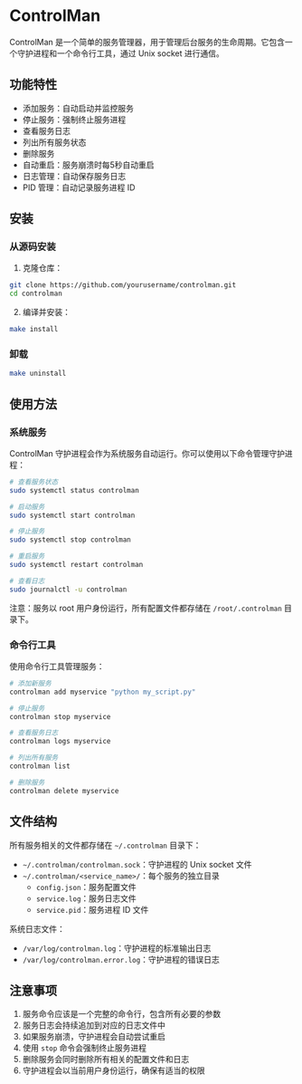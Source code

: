 # ControlMan

ControlMan 是一个简单的服务管理器，用于管理后台服务的生命周期。它包含一个守护进程和一个命令行工具，通过 Unix socket 进行通信。

## 功能特性

- 添加服务：自动启动并监控服务
- 停止服务：强制终止服务进程
- 查看服务日志
- 列出所有服务状态
- 删除服务
- 自动重启：服务崩溃时每5秒自动重启
- 日志管理：自动保存服务日志
- PID 管理：自动记录服务进程 ID

## 安装

### 从源码安装

1. 克隆仓库：
```bash
git clone https://github.com/yourusername/controlman.git
cd controlman
```

2. 编译并安装：
```bash
make install
```

### 卸载

```bash
make uninstall
```

## 使用方法

### 系统服务

ControlMan 守护进程会作为系统服务自动运行。你可以使用以下命令管理守护进程：

```bash
# 查看服务状态
sudo systemctl status controlman

# 启动服务
sudo systemctl start controlman

# 停止服务
sudo systemctl stop controlman

# 重启服务
sudo systemctl restart controlman

# 查看日志
sudo journalctl -u controlman
```

注意：服务以 root 用户身份运行，所有配置文件都存储在 `/root/.controlman` 目录下。

### 命令行工具

使用命令行工具管理服务：

```bash
# 添加新服务
controlman add myservice "python my_script.py"

# 停止服务
controlman stop myservice

# 查看服务日志
controlman logs myservice

# 列出所有服务
controlman list

# 删除服务
controlman delete myservice
```

## 文件结构

所有服务相关的文件都存储在 `~/.controlman` 目录下：

- `~/.controlman/controlman.sock`：守护进程的 Unix socket 文件
- `~/.controlman/<service_name>/`：每个服务的独立目录
  - `config.json`：服务配置文件
  - `service.log`：服务日志文件
  - `service.pid`：服务进程 ID 文件

系统日志文件：
- `/var/log/controlman.log`：守护进程的标准输出日志
- `/var/log/controlman.error.log`：守护进程的错误日志

## 注意事项

1. 服务命令应该是一个完整的命令行，包含所有必要的参数
2. 服务日志会持续追加到对应的日志文件中
3. 如果服务崩溃，守护进程会自动尝试重启
4. 使用 `stop` 命令会强制终止服务进程
5. 删除服务会同时删除所有相关的配置文件和日志
6. 守护进程会以当前用户身份运行，确保有适当的权限 